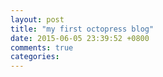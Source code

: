 ```yaml
---
layout: post
title: "my first octopress blog"
date: 2015-06-05 23:39:52 +0800
comments: true
categories: 
---
```

